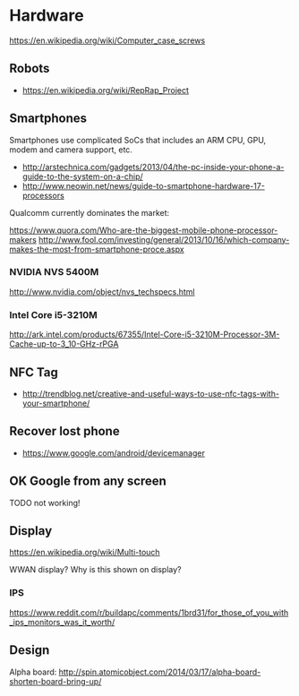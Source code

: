 # Hardware

https://en.wikipedia.org/wiki/Computer_case_screws

## Robots

- <https://en.wikipedia.org/wiki/RepRap_Project>

## Smartphones

Smartphones use complicated SoCs that includes an ARM CPU, GPU, modem and camera support, etc.

- <http://arstechnica.com/gadgets/2013/04/the-pc-inside-your-phone-a-guide-to-the-system-on-a-chip/>
- <http://www.neowin.net/news/guide-to-smartphone-hardware-17-processors>

Qualcomm currently dominates the market:

<https://www.quora.com/Who-are-the-biggest-mobile-phone-processor-makers>
<http://www.fool.com/investing/general/2013/10/16/which-company-makes-the-most-from-smartphone-proce.aspx>

### NVIDIA NVS 5400M

http://www.nvidia.com/object/nvs_techspecs.html

### Intel Core i5-3210M

http://ark.intel.com/products/67355/Intel-Core-i5-3210M-Processor-3M-Cache-up-to-3_10-GHz-rPGA

## NFC Tag

- <http://trendblog.net/creative-and-useful-ways-to-use-nfc-tags-with-your-smartphone/>

## Recover lost phone

- <https://www.google.com/android/devicemanager>

## OK Google from any screen

TODO not working!

## Display

https://en.wikipedia.org/wiki/Multi-touch

WWAN display? Why is this shown on display?

### IPS

https://www.reddit.com/r/buildapc/comments/1brd31/for_those_of_you_with_ips_monitors_was_it_worth/

## Design

Alpha board: <http://spin.atomicobject.com/2014/03/17/alpha-board-shorten-board-bring-up/>

